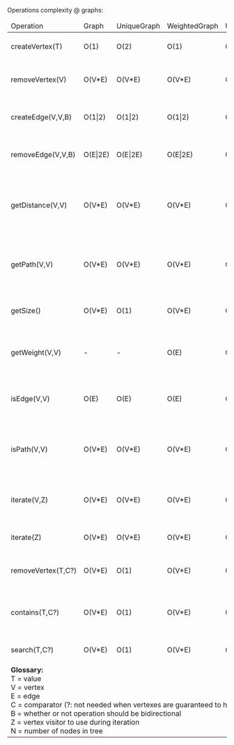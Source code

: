 
Operations complexity @ graphs:
<table>
	<thead>
		<tr>
			<td>Operation</td>
			<td>Graph</td>
			<td>UniqueGraph</td>
			<td>WeightedGraph</td>
			<td>UniqueWeightedGraph</td>
			<td>Description</td>
		</tr>
	</thead>
	<tbody>
		<tr>
			<td>createVertex(T)</td>
			<td>O(1)</td>
			<td>O(2)</td>
			<td>O(1)</td>
			<td>O(2)</td>
			<td>Creates vertex in graph.</td>
		</tr>
		<tr>
			<td>removeVertex(V)</td>
			<td>O(V*E)</td>
			<td>O(V*E)</td>
			<td>O(V*E)</td>
			<td>O(V*E)</td>
			<td>Removes vertex from graph and deallocates.</td>
		</tr>
		<tr>
			<td>createEdge(V,V,B)</td>
			<td>O(1|2)</td>
			<td>O(1|2)</td>
			<td>O(1|2)</td>
			<td>O(1|2)</td>
			<td>Creates edge between vertexes.</td>
		</tr>
		<tr>
			<td>removeEdge(V,V,B)</td>
			<td>O(E|2E)</td>
			<td>O(E|2E)</td>
			<td>O(E|2E)</td>
			<td>O(E|2E)</td>
			<td>Removes edge between vertexes.</td>
		</tr>
		<tr>
			<td>getDistance(V,V)</td>
			<td>O(V*E)</td>
			<td>O(V*E)</td>
			<td>O(V*E)</td>
			<td>O(V*E)</td>
			<td>Gets number of vertexes in path between vertexes using BFS.</td>
		</tr>
		<tr>
			<td>getPath(V,V)</td>
			<td>O(V*E)</td>
			<td>O(V*E)</td>
			<td>O(V*E)</td>
			<td>O(V*E)</td>
			<td>Gets vertexes in path between vertexes using BFS.</td>
		</tr>
		<tr>
			<td>getSize()</td>
			<td>O(V*E)</td>
			<td>O(1)</td>
			<td>O(V*E)</td>
			<td>O(1)</td>
			<td>Gets number of vertexes in graph.</td>
		</tr>
		<tr>
			<td>getWeight(V,V)</td>
			<td>-</td>
			<td>-</td>
			<td>O(E)</td>
			<td>O(E)</td>
			<td>Gets weight of direct edge between vertexes.</td>
		</tr>
		<tr>
			<td>isEdge(V,V)</td>
			<td>O(E)</td>
			<td>O(E)</td>
			<td>O(E)</td>
			<td>O(E)</td>
			<td>Checks if there is a direct edge between vertexes.</td>
		</tr>
		<tr>
			<td>isPath(V,V)</td>
			<td>O(V*E)</td>
			<td>O(V*E)</td>
			<td>O(V*E)</td>
			<td>O(V*E)</td>
			<td>Checks if there is a path between vertexes using BFS.</td>
		</tr>
		<tr>
			<td>iterate(V,Z)</td>
			<td>O(V*E)</td>
			<td>O(V*E)</td>
			<td>O(V*E)</td>
			<td>O(V*E)</td>
			<td>Iterates vertex's descendant tree using BFS.</td>
		</tr>
		<tr>
			<td>iterate(Z)</td>
			<td>O(V*E)</td>
			<td>O(V*E)</td>
			<td>O(V*E)</td>
			<td>O(V*E)</td>
			<td>Iterates all vertexes in graph.</td>
		</tr>
		<tr>
			<td>removeVertex(T,C?)</td>
			<td>O(V*E)</td>
			<td>O(1)</td>
			<td>O(V*E)</td>
			<td>O(1)</td>
			<td>Removes vertex from graph and deallocates.</td>
		</tr>
		<tr>
			<td>contains(T,C?)</td>
			<td>O(V*E)</td>
			<td>O(1)</td>
			<td>O(V*E)</td>
			<td>O(1)</td>
			<td>Checks if graph contains vertex value.</td>
		</tr>
		<tr>
			<td>search(T,C?)</td>
			<td>O(V*E)</td>
			<td>O(1)</td>
			<td>O(V*E)</td>
			<td>O(1)</td>
			<td>Searches vertexes by their value.</td>
		</tr>
		<tr>
			<td colspan=5>
				<strong>Glossary:</strong><br/>
				T = value<br/>
				V = vertex<br/>
				E = edge<br/>
				C = comparator (?: not needed when vertexes are guaranteed to hold unique values)<br/>
				B = whether or not operation should be bidirectional<br/>
				Z = vertex visitor to use during iteration<br/>
				N = number of nodes in tree<br/>
			</td>
		</tr>
	</tbody>
</table>